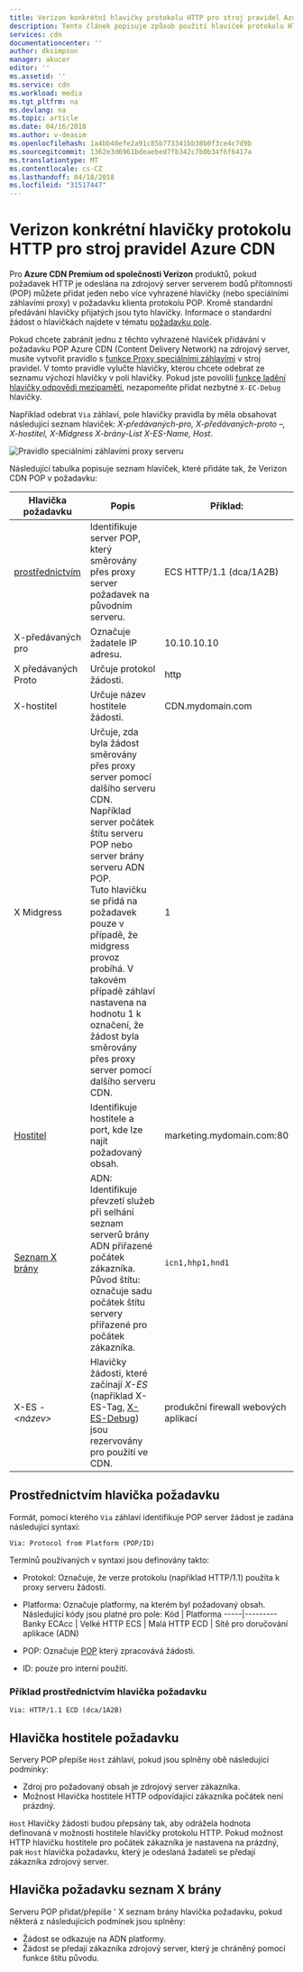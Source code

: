 ```yaml
---
title: Verizon konkrétní hlavičky protokolu HTTP pro stroj pravidel Azure CDN | Microsoft Docs
description: Tento článek popisuje způsob použití hlaviček protokolu HTTP specifické Verizon s stroj pravidel Azure CDN.
services: cdn
documentationcenter: ''
author: dksimpson
manager: akucer
editor: ''
ms.assetid: ''
ms.service: cdn
ms.workload: media
ms.tgt_pltfrm: na
ms.devlang: na
ms.topic: article
ms.date: 04/16/2018
ms.author: v-deasim
ms.openlocfilehash: 1a4bb48efe2a91c85b773341bb38b0f3ce4c7d9b
ms.sourcegitcommit: 1362e3d6961bdeaebed7fb342c7b0b34f6f6417a
ms.translationtype: MT
ms.contentlocale: cs-CZ
ms.lasthandoff: 04/18/2018
ms.locfileid: "31517447"
---
```

# <a name="verizon-specific-http-headers-for-azure-cdn-rules-engine"></a>Verizon konkrétní hlavičky protokolu HTTP pro stroj pravidel Azure CDN

Pro **Azure CDN Premium od společnosti Verizon** produktů, pokud požadavek HTTP je odeslána na zdrojový server serverem bodů přítomnosti (POP) můžete přidat jeden nebo více vyhrazené hlavičky (nebo speciálními záhlavími proxy) v požadavku klienta protokolu POP. Kromě standardní předávání hlavičky přijatých jsou tyto hlavičky. Informace o standardní žádost o hlavičkách najdete v tématu [požadavku pole](https://en.wikipedia.org/wiki/List_of_HTTP_header_fields#Request_fields).

Pokud chcete zabránit jednu z těchto vyhrazené hlaviček přidávání v požadavku POP Azure CDN (Content Delivery Network) na zdrojový server, musíte vytvořit pravidlo s [funkce Proxy speciálními záhlavími](cdn-rules-engine-reference-features.md#proxy-special-headers) v stroj pravidel. V tomto pravidle vylučte hlavičky, kterou chcete odebrat ze seznamu výchozí hlavičky v poli hlavičky. Pokud jste povolili [funkce ladění hlavičky odpovědi mezipaměti](cdn-rules-engine-reference-features.md#debug-cache-response-headers), nezapomeňte přidat nezbytné `X-EC-Debug` hlavičky. 

Například odebrat `Via` záhlaví, pole hlavičky pravidla by měla obsahovat následující seznam hlaviček: *X-předávaných-pro, X-předávaných-proto –, X-hostitel, X-Midgress X-brány-List X-ES-Name, Host*. 

![Pravidlo speciálními záhlavími proxy serveru](./media/cdn-http-headers/cdn-proxy-special-header-rule.png)

Následující tabulka popisuje seznam hlaviček, které přidáte tak, že Verizon CDN POP v požadavku:

Hlavička požadavku | Popis | Příklad:
---------------|-------------|--------
[prostřednictvím](#via-request-header) | Identifikuje server POP, který směrovány přes proxy server požadavek na původním serveru. | ECS HTTP/1.1 (dca/1A2B)
X-předávaných pro | Označuje žadatele IP adresu.| 10.10.10.10
X předávaných Proto | Určuje protokol žádosti. | http
X-hostitel | Určuje název hostitele žádosti. | CDN.mydomain.com
X Midgress | Určuje, zda byla žádost směrovány přes proxy server pomocí dalšího serveru CDN. Například server počátek štítu serveru POP nebo server brány serveru ADN POP. <br />Tuto hlavičku se přidá na požadavek pouze v případě, že midgress provoz probíhá. V takovém případě záhlaví nastavena na hodnotu 1 k označení, že žádost byla směrovány přes proxy server pomocí dalšího serveru CDN.| 1
[Hostitel](#host-request-header) | Identifikuje hostitele a port, kde lze najít požadovaný obsah. | marketing.mydomain.com:80
[Seznam X brány](#x-gateway-list-request-header) | ADN: Identifikuje převzetí služeb při selhání seznam serverů brány ADN přiřazené počátek zákazníka. <br />Původ štítu: označuje sadu počátek štítu servery přiřazené pro počátek zákazníka. | `icn1,hhp1,hnd1`
X-ES -_&lt;název&gt;_ | Hlavičky žádosti, které začínají *X-ES* (například X-ES-Tag, [X-ES-Debug](cdn-http-debug-headers.md)) jsou rezervovány pro použití ve CDN.| produkční firewall webových aplikací

## <a name="via-request-header"></a>Prostřednictvím hlavička požadavku
Formát, pomocí kterého `Via` záhlaví identifikuje POP server žádost je zadána následující syntaxi:

`Via: Protocol from Platform (POP/ID)` 

Termínů používaných v syntaxi jsou definovány takto:
- Protokol: Označuje, že verze protokolu (například HTTP/1.1) použita k proxy serveru žádosti. 

- Platforma: Označuje platformy, na kterém byl požadovaný obsah. Následující kódy jsou platné pro pole: 
    Kód | Platforma
    -----|---------
    Banky ECAcc | Velké HTTP
    ECS   | Malá HTTP
    ECD   | Sítě pro doručování aplikace (ADN)

- POP: Označuje [POP](cdn-pop-abbreviations.md) který zpracovává žádosti. 

- ID: pouze pro interní použití.

### <a name="example-via-request-header"></a>Příklad prostřednictvím hlavička požadavku

`Via: HTTP/1.1 ECD (dca/1A2B)`

## <a name="host-request-header"></a>Hlavička hostitele požadavku
Servery POP přepíše `Host` záhlaví, pokud jsou splněny obě následující podmínky:
- Zdroj pro požadovaný obsah je zdrojový server zákazníka.
- Možnost Hlavička hostitele HTTP odpovídající zákazníka počátek není prázdný.

`Host` Hlavičky žádosti budou přepsány tak, aby odrážela hodnota definovaná v možnosti hostitele hlavičky protokolu HTTP.
Pokud možnost HTTP hlavičku hostitele pro počátek zákazníka je nastavena na prázdný, pak `Host` hlavička požadavku, který je odeslaná žadateli se předají zákazníka zdrojový server.

## <a name="x-gateway-list-request-header"></a>Hlavička požadavku seznam X brány
Serveru POP přidat/přepíše ' X seznam brány hlavička požadavku, pokud některá z následujících podmínek jsou splněny:
- Žádost se odkazuje na ADN platformy.
- Žádost se předají zákazníka zdrojový server, který je chráněný pomocí funkce štítu původu.

